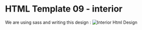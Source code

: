 # HTML Template 09 - interior

We are using sass and writing this design : ![Interior Html Design ](https://www.freefigmatemplates.com/gallery/interior-design-landing-page)
